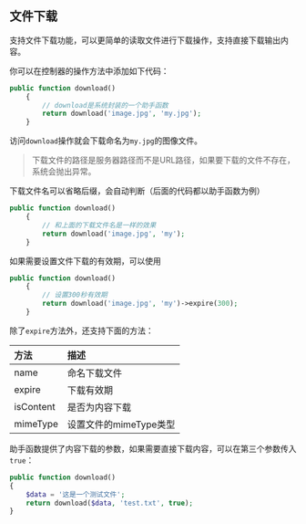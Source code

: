 ## 文件下载

支持文件下载功能，可以更简单的读取文件进行下载操作，支持直接下载输出内容。

你可以在控制器的操作方法中添加如下代码：

```php
public function download()
    {
    	// download是系统封装的一个助手函数
        return download('image.jpg', 'my.jpg');
    }
```

访问`download`操作就会下载命名为`my.jpg`的图像文件。

> 下载文件的路径是服务器路径而不是URL路径，如果要下载的文件不存在，系统会抛出异常。

下载文件名可以省略后缀，会自动判断（后面的代码都以助手函数为例）

```php
public function download()
    {
    	// 和上面的下载文件名是一样的效果
        return download('image.jpg', 'my');
    }
```

如果需要设置文件下载的有效期，可以使用

```php
public function download()
    {
    	// 设置300秒有效期
        return download('image.jpg', 'my')->expire(300);
    }
```

除了`expire`方法外，还支持下面的方法：

| 方法 | 描述 |
| :--- | :--- |
| name | 命名下载文件 |
| expire | 下载有效期 |
| isContent | 是否为内容下载 |
| mimeType | 设置文件的mimeType类型 |

助手函数提供了内容下载的参数，如果需要直接下载内容，可以在第三个参数传入`true`：

```php
public function download()
{
    $data = '这是一个测试文件';
    return download($data, 'test.txt', true);
}
```

  



